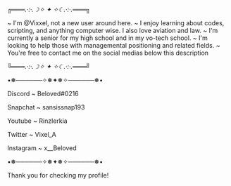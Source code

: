 ╔═══*.·:·.☽✧    ✦    ✧☾.·:·.*═══╗


~ I'm @Vixxel, not a new user around here.
~ I enjoy learning about codes, scripting, and anything computer wise. I also love aviation and law. 
~ I'm currently a senior for my high school and in my vo-tech school.
~ I'm looking to help those with managemental positioning and related fields.
~ You're free to contact me on the social medias below this description

╚═══*.·:·.☽✧    ✦    ✧☾.·:·.*═══╝

•❅──────✧❅✦❅✧──────❅•

Discord ~ Beloved#0216

Snapchat ~ sansissnap193

Youtube ~ Rinzlerkia

Twitter ~ Vixel_A

Instagram ~ x__Beloved

•❅──────✧❅✦❅✧──────❅•


Thank you for checking my profile!

